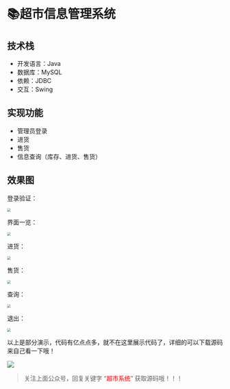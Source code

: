 # 📚超市信息管理系统

## 技术栈
- 开发语言：Java
- 数据库：MySQL
- 依赖：JDBC
- 交互：Swing

## 实现功能
- 管理员登录
- 进货
- 售货
- 信息查询（库存、进货、售货）

## 效果图

登录验证：

<img src="https://picture-1302879452.cos.ap-guangzhou.myqcloud.com/img/login.gif" style="zoom:50%;" />

界面一览：

<img src="https://picture-1302879452.cos.ap-guangzhou.myqcloud.com/img/exit.gif" style="zoom:50%;" />

进货：

<img src="https://picture-1302879452.cos.ap-guangzhou.myqcloud.com/img/in.gif" style="zoom:50%;" />

售货：

<img src="https://picture-1302879452.cos.ap-guangzhou.myqcloud.com/img/sell.gif" style="zoom:50%;" />

查询：

<img src="https://picture-1302879452.cos.ap-guangzhou.myqcloud.com/img/find.gif" style="zoom:50%;" />

退出：

<img src="https://picture-1302879452.cos.ap-guangzhou.myqcloud.com/img/exit.gif" style="zoom:50%;" />

以上是部分演示，代码有亿点点多，就不在这里展示代码了，详细的可以下载源码来自己看一下哦！

![](https://img-blog.csdnimg.cn/img_convert/2993badf87150e4734bcdff74fe29588.png)

> 关注上面公众号，回复关键字 “<font color='red'>超市系统</font>” 获取源码哦！！！

